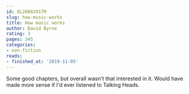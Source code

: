 ```yaml
---
id: OL26882017M
slug: how-music-works
title: How music works
author: David Byrne
rating: 3
pages: 345
categories:
- non-fiction
reads:
- finished_at: '2019-11-05'
---
```

Some good chapters, but overall wasn't that interested in it. Would have made more sense if I'd ever listened to Talking Heads.
